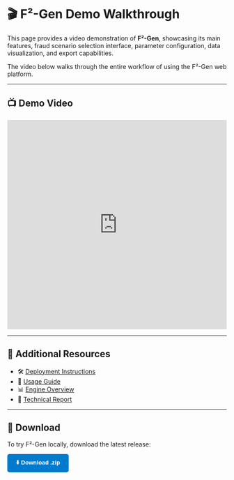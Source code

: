 # 🎬 F²-Gen Demo Walkthrough

This page provides a video demonstration of **F²-Gen**, showcasing its main features, fraud scenario selection interface, parameter configuration, data visualization, and export capabilities.

The video below walks through the entire workflow of using the F²-Gen web platform.

---

## 📺 Demo Video

<iframe width="100%" height="480" src="https://www.youtube.com/embed/q7HTKQTnzug" title="F²-Gen Demo" frameborder="0" allowfullscreen></iframe>

---

## 🔗 Additional Resources

- 🛠️ [Deployment Instructions](deploy.html)  
- 📘 [Usage Guide](usage.html)  
- 📊 [Engine Overview](engine.html)  
- 📄 [Technical Report](technical.html)

---

## 📎 Download

To try F²-Gen locally, download the latest release:

<div style="margin-top: 1em; margin-bottom: 1em;">
  <a href="https://github.com/sethGu/FinancialFraudDataGenerator/releases/download/v1.0/F2Gen-v1.0.zip" style="text-decoration: none;">
    <button style="background-color: #007acc; color: white; padding: 10px 20px; border: none; border-radius: 5px; font-weight: bold;">
      ⬇️ Download .zip
    </button>
  </a>
</div>
